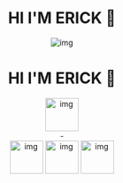 
<div align="center"> 
<h1 align="center">HI I'M ERICK 👋</h1>
 <img align="center" src="http://imgfz.com/i/CHJmous.png" alt="img">
  <a href="https://img.shields.io/badge/https%3A%2F%2Fwa.link%2Flqn8xx-whatsapp-blue"> </a>

</div>

<div align="center"> 
<h1 align="center">HI I'M ERICK 👋</h1>
 <img align="center" width="60px" height="60px" margin="30px"  src="http://imgfz.com/i/TyjfGow.png" alt="img">
 <div width="60px" >-</div>
  <img align="center" width="60px" height="60px"  src="http://imgfz.com/i/JA4Ugti.png" alt="img">
   <img align="center" width="60px" height="60px"  src="http://imgfz.com/i/H5Zpleg.png" alt="img">
    <img align="center" width="60px" height="60px"  src="http://imgfz.com/i/trFmlXU.png" alt="img">


</div>





